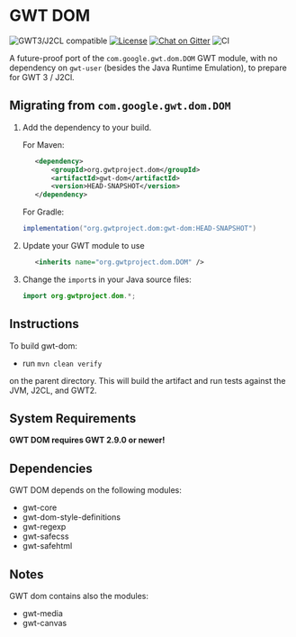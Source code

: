 # GWT DOM

![GWT3/J2CL compatible](https://img.shields.io/badge/GWT3/J2CL-compatible-brightgreen.svg)  [![License](https://img.shields.io/:license-apache-blue.svg)](http://www.apache.org/licenses/LICENSE-2.0.html) [![Chat on Gitter](https://badges.gitter.im/hal/elemento.svg)](https://gitter.im/gwtproject/gwt-modules) ![CI](https://github.com/gwtproject/gwt-dom/workflows/CI/badge.svg)

A future-proof port of the `com.google.gwt.dom.DOM` GWT module, with no dependency on `gwt-user` (besides the Java Runtime Emulation), to prepare for GWT 3 / J2Cl.

##  Migrating from `com.google.gwt.dom.DOM`

1. Add the dependency to your build.

   For Maven:

   ```xml
      <dependency>
          <groupId>org.gwtproject.dom</groupId>
          <artifactId>gwt-dom</artifactId>
          <version>HEAD-SNAPSHOT</version>
      </dependency>
      ```

   For Gradle:

   ```gradle
   implementation("org.gwtproject.dom:gwt-dom:HEAD-SNAPSHOT")
   ```

2. Update your GWT module to use

   ```xml
      <inherits name="org.gwtproject.dom.DOM" />
      ```

3. Change the `import`s in your Java source files:

   ```java
   import org.gwtproject.dom.*;
   ```

## Instructions

To build gwt-dom:

* run `mvn clean verify`

on the parent directory. This will build the artifact and run tests against the JVM, J2CL, and GWT2.

## System Requirements

**GWT DOM requires GWT 2.9.0 or newer!**

## Dependencies
GWT DOM depends on the following modules:
* gwt-core
* gwt-dom-style-definitions
* gwt-regexp
* gwt-safecss
* gwt-safehtml

## Notes
GWT dom contains also the modules:
* gwt-media
* gwt-canvas
